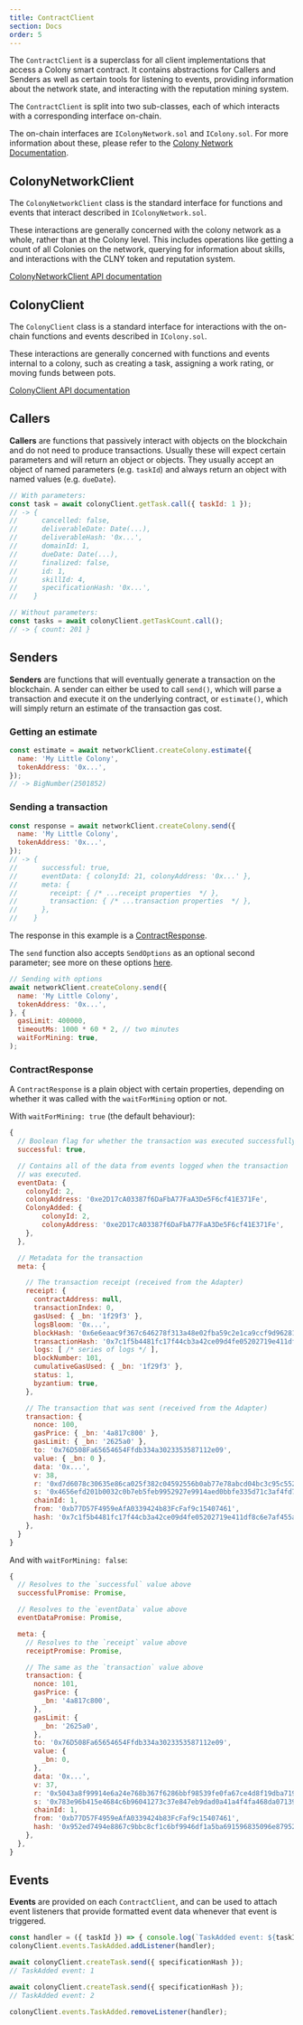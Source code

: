 ```yaml
---
title: ContractClient
section: Docs
order: 5
---
```


The `ContractClient` is a superclass for all client implementations that access a Colony smart contract. It contains abstractions for Callers and Senders as well as certain tools for listening to events, providing information about the network state, and interacting with the reputation mining system.

The `ContractClient` is split into two sub-classes, each of which interacts with a corresponding interface on-chain.

The on-chain interfaces are `IColonyNetwork.sol` and `IColony.sol`. For more information about these, please refer to the [Colony Network Documentation](/colonynetwork/api-the-colony-network/).


## ColonyNetworkClient
The `ColonyNetworkClient` class is the standard interface for functions and events that interact described in `IColonyNetwork.sol`.

These interactions are generally concerned with the colony network as a whole, rather than at the Colony level. This includes operations like getting a count of all Colonies on the network, querying for information about skills, and interactions with the CLNY token and reputation system.

[ColonyNetworkClient API documentation](/colonyjs/api-colonynetworkclient/)

## ColonyClient

The `ColonyClient` class is a standard interface for interactions with the on-chain functions and events described in `IColony.sol`.

These interactions are generally concerned with functions and events internal to a colony, such as creating a task, assigning a work rating, or moving funds between pots.

[ColonyClient API documentation](/colonyjs/api-colonyclient/)

## Callers

**Callers** are functions that passively interact with objects on the blockchain and do not need to produce transactions. Usually these will expect certain parameters and will return an object or objects. They usually accept an object of named parameters (e.g. `taskId`) and always return an object with named values (e.g. `dueDate`).

```js
// With parameters:
const task = await colonyClient.getTask.call({ taskId: 1 });
// -> {
//      cancelled: false,
//      deliverableDate: Date(...),
//      deliverableHash: '0x...',
//      domainId: 1,
//      dueDate: Date(...),
//      finalized: false,
//      id: 1,
//      skillId: 4,
//      specificationHash: '0x...',
//    }

// Without parameters:
const tasks = await colonyClient.getTaskCount.call();
// -> { count: 201 }
```

## Senders

**Senders** are functions that will eventually generate a transaction on the blockchain. A sender can either be used to call `send()`, which will parse a transaction and execute it on the underlying contract, or `estimate()`, which will simply return an estimate of the transaction gas cost.

### Getting an estimate

```js
const estimate = await networkClient.createColony.estimate({
  name: 'My Little Colony',
  tokenAddress: '0x...',
});
// -> BigNumber(2501852)
```

### Sending a transaction

```js
const response = await networkClient.createColony.send({
  name: 'My Little Colony',
  tokenAddress: '0x...',
});
// -> {
//      successful: true,
//      eventData: { colonyId: 21, colonyAddress: '0x...' },
//      meta: {
//        receipt: { /* ...receipt properties  */ },
//        transaction: { /* ...transaction properties  */ },
//      },
//    }
```

The response in this example is a [ContractResponse](#contractresponse).

The `send` function also accepts `SendOptions` as an optional second parameter; see more on these options [here](/colonyjs/api-contractmethodsender/#sendinputvalues-options).

```js
// Sending with options
await networkClient.createColony.send({
  name: 'My Little Colony',
  tokenAddress: '0x...',
}, {
  gasLimit: 400000,
  timeoutMs: 1000 * 60 * 2, // two minutes
  waitForMining: true,
);
```

### ContractResponse

A `ContractResponse` is a plain object with certain properties, depending on whether it was called with the `waitForMining` option or not.

With `waitForMining: true` (the default behaviour):

```js
{
  // Boolean flag for whether the transaction was executed successfully or not
  successful: true,

  // Contains all of the data from events logged when the transaction
  // was executed.
  eventData: {
    colonyId: 2,
    colonyAddress: '0xe2D17cA03387f6DaFbA77FaA3De5F6cf41E371Fe',
    ColonyAdded: {
        colonyId: 2,
        colonyAddress: '0xe2D17cA03387f6DaFbA77FaA3De5F6cf41E371Fe',
    },
  },

  // Metadata for the transaction
  meta: {

    // The transaction receipt (received from the Adapter)
    receipt: {
      contractAddress: null,
      transactionIndex: 0,
      gasUsed: { _bn: '1f29f3' },
      logsBloom: '0x...',
      blockHash: '0x6e6eaac9f367c646278f313a48e02fba59c2e1ca9ccf9d96281e3ebd9614b0a2',
      transactionHash: '0x7c1f5b4481fc17f44cb3a42ce09d4fe05202719e411df8c6e7af455a79bbcca4',
      logs: [ /* series of logs */ ],
      blockNumber: 101,
      cumulativeGasUsed: { _bn: '1f29f3' },
      status: 1,
      byzantium: true,
    },

    // The transaction that was sent (received from the Adapter)
    transaction: {
      nonce: 100,
      gasPrice: { _bn: '4a817c800' },
      gasLimit: { _bn: '2625a0' },
      to: '0x76D508Fa65654654Ffdb334a3023353587112e09',
      value: { _bn: 0 },
      data: '0x...',
      v: 38,
      r: '0xd7d6078c30635e86ca025f382c04592556b0ab77e78abcd04bc3c95c55260698',
      s: '0x4656efd201b0032c0b7eb5feb9952927e9914aed0bbfe335d71c3af4fd7a08c1',
      chainId: 1,
      from: '0xb77D57F4959eAfA0339424b83FcFaf9c15407461',
      hash: '0x7c1f5b4481fc17f44cb3a42ce09d4fe05202719e411df8c6e7af455a79bbcca4',
    },
  }
}
```

And with `waitForMining: false`:

```js
{
  // Resolves to the `successful` value above
  successfulPromise: Promise,

  // Resolves to the `eventData` value above
  eventDataPromise: Promise,

  meta: {
    // Resolves to the `receipt` value above
    receiptPromise: Promise,

    // The same as the `transaction` value above
    transaction: {
      nonce: 101,
      gasPrice: {
        _bn: '4a817c800',
      },
      gasLimit: {
        _bn: '2625a0',
      },
      to: '0x76D508Fa65654654Ffdb334a3023353587112e09',
      value: {
        _bn: 0,
      },
      data: '0x...',
      v: 37,
      r: '0x5043a8f99914e6a24e768b367f6286bbf98539fe0fa67ce4d8f19dba7194067f',
      s: '0x783e96b415e4684c6b96041273c37e847eb9dad0a41a4f4fa468da07139d6a3a',
      chainId: 1,
      from: '0xb77D57F4959eAfA0339424b83FcFaf9c15407461',
      hash: '0x952ed7494e8867c9bbc8cf1c6bf9946df1a5ba691596835096e8795248a5db51',
    },
  },
}
```

## Events

**Events** are provided on each `ContractClient`, and can be used to attach event listeners that provide formatted event data whenever that event is triggered.

```js
const handler = ({ taskId }) => { console.log(`TaskAdded event: ${taskId}`); }
colonyClient.events.TaskAdded.addListener(handler);

await colonyClient.createTask.send({ specificationHash });
// TaskAdded event: 1

await colonyClient.createTask.send({ specificationHash });
// TaskAdded event: 2

colonyClient.events.TaskAdded.removeListener(handler);
```
